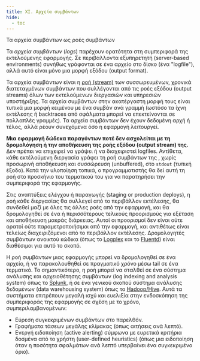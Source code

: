 ```yaml
---
title: XI. Αρχεία συμβάντων
hide:
  - toc
---
```

Τα αρχεία συμβάντων ως ροές συμβάντων

Τα *αρχεία συμβάντων* (*logs*) παρέχουν ορατότητα στη συμπεριφορά της εκτελούμενης εφαρμογής.  Σε περιβάλλοντα εξυπηρετητή (server-based environments) συνήθως γράφονται σε ένα αρχείο στο δίσκο (ένα "logfile"), αλλά αυτό είναι μόνο μια μορφή εξόδου (output format).

Τα αρχεία συμβάντων είναι η [ροή (stream)](https://adam.herokuapp.com/past/2011/4/1/logs_are_streams_not_files/) των συσσωρευμένων, χρονικά διατεταγμένων συμβάντων που συλλέγονται από τις ροές εξόδου (output streams) όλων των εκτελούμενων διεργασιών και υπηρεσιών υποστήριξης.  Τα αρχεία συμβάντων στην ακατέργαστη μορφή τους είναι τυπικά μια μορφή κειμένου με ένα συμβάν ανά γραμμή (ωστόσο τα ίχνη εκτέλεσης ή backtraces από σφάλματα μπορεί να επεκτείνονται σε πολλαπλές γραμμές).  Τα αρχεία συμβάντων δεν έχουν δεδομένη αρχή ή τέλος, αλλά ρέουν συνεχόμενα όσο η εφαρμογή λειτουργεί.

**Μια εφαρμογή δώδεκα παραγόντων ποτέ δεν ασχολείται με τη δρομολόγηση ή την αποθήκευση της ροής εξόδου (output stream) της.**  Δεν πρέπει να επιχειρεί να γράψει ή να διαχειριστεί logfiles.  Αντίθετα, κάθε εκτέλούμενη διεργασία γράφει τη ροή συμβάντων της , χωρίς προσωρινή αποθήκευση και συσσώρευση (unbuffered), στο `stdout` (τυπική έξοδο).  Κατά την υλοποίηση τοπικά, ο προγραμματιστής θα δεί αυτή τη ροή στο προσκήνιο του τερματικού του για να παρατηρήσει την συμπεριφορά της εφαρμογής.

Στις αναπτύξεις ελέγχου ή παραγωγής (staging or production deploys), η ροή κάθε διεργασίας θα συλλεγεί από το περιβάλλον εκτέλεσης, θα συνδεθεί μαζί με όλες τις άλλες ροές από την εφαρμογή, και θα δρομολογηθεί σε ένα ή περισσότερους τελικούς προορισμούς για εξέταση και αποθήκευση μακράς διάρκειας.  Αυτοί οι προορισμοί δεν είναι ούτε ορατοί ούτε παραμετροποιήσιμοι από την εφαρμογή, και αντιθέτως είναι τελείως διαχειριζόμενοι από το περιβάλλον εκτέλεσης.  Δρομολογητές συμβάντων ανοικτού κώδικα (όπως το [Logplex](https://github.com/heroku/logplex) και το [Fluentd](https://github.com/fluent/fluentd)) είναι διαθέσιμοι για αυτό το σκοπό.

Η ροή συμβάντων μιας εφαρμογής μπορεί να δρομολογηθεί σε ένα αρχείο, ή να παρακολουθηθεί σε πραγματικό χρόνο μέσω tail σε ένα τερματικό.  Το σημαντικότερο, η ροή μπορεί να σταλθεί σε ένα σύστημα ανάλυσης και αρχειοθέτησης συμβάντων (log indexing and analysis system) όπως το [Splunk](http://www.splunk.com/), ή σε ένα γενικού σκοπού σύστημα ανάλυσης δεδομένων (data warehousing system) όπως το [Hadoop/Hive](http://hive.apache.org/).  Αυτά τα συστήματα επιτρέπουν μεγαλή ισχύ και ευελιξία στην ενδοσκόπηση της συμπεριφοράς της εφαρμογής σε σχέση με το χρόνο, συμπεριλαμβανομένων:

* Εύρεση συγκεκριμένων συμβάντων στο παρελθόν.
* Γραφήματα τάσεων μεγάλης κλίμακας (όπως αιτήσεις ανά λεπτό).
* Ενεργή ειδοποίηση (active alerting) σύμφωνα με ευρετικά κριτήρια δοσμένα από το χρήστη (user-defined heuristics) (όπως μια ειδοποίηση όταν η ποσότητα σφαλμάτων ανά λεπτό υπερβαίνει ένα συγκεκριμένο όριο).

